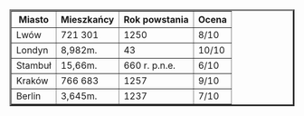 
<html>

<head>

</head>

<body>

<table border='3'>


<tr>

<th>
Miasto
</th>

<th>
Mieszkańcy
</th>

<th>
Rok powstania
</th>




<th>
Ocena
</th>


</tr>

<tr>

<td>
Lwów
</td>

<td>
721 301
</td>

<td>
1250
</td>

<td>
8/10
</td>

</tr>


<tr>

<td>
Londyn
</td>

<td>
8,982m.
</td>

<td>
43
</td>

<td>
10/10
</td>

</tr>



<tr>

<td>
Stambuł 
</td>

<td>
15,66m.
</td>

<td>
660 r. p.n.e.
</td>

<td>
6/10
</td>

</tr>



<tr>

<td>
Kraków 
</td>

<td>
766 683
</td>

<td>
1257
</td>

<td>
9/10
</td>

</tr>


<tr>

<td>
Berlin
</td>

<td>
3,645m.
</td>

<td>
1237
</td>

<td>
7/10
</td>

</tr>


</table>

</body>



</html>
